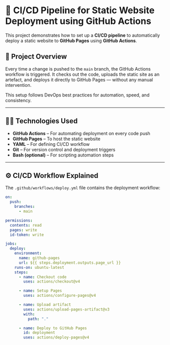 # 🚀 CI/CD Pipeline for Static Website Deployment using GitHub Actions

This project demonstrates how to set up a **CI/CD pipeline** to automatically deploy a static website to **GitHub Pages** using **GitHub Actions**.

## 📌 Project Overview

Every time a change is pushed to the `main` branch, the GitHub Actions workflow is triggered. It checks out the code, uploads the static site as an artefact, and deploys it directly to GitHub Pages — without any manual intervention.

This setup follows DevOps best practices for automation, speed, and consistency.

---

## 🧑‍💻 Technologies Used

- **GitHub Actions** – For automating deployment on every code push
- **GitHub Pages** – To host the static website
- **YAML** – For defining CI/CD workflow
- **Git** – For version control and deployment triggers
- **Bash (optional)** – For scripting automation steps

---

## ⚙️ CI/CD Workflow Explained

The `.github/workflows/deploy.yml` file contains the deployment workflow:

```yaml
on:
  push:
    branches:
      - main

permissions:
  contents: read
  pages: write
  id-token: write

jobs:
  deploy:
    environment:
      name: github-pages
      url: ${{ steps.deployment.outputs.page_url }}
    runs-on: ubuntu-latest
    steps:
      - name: Checkout code
        uses: actions/checkout@v4

      - name: Setup Pages
        uses: actions/configure-pages@v4

      - name: Upload artifact
        uses: actions/upload-pages-artifact@v3
        with:
          path: "."

      - name: Deploy to GitHub Pages
        id: deployment
        uses: actions/deploy-pages@v4


